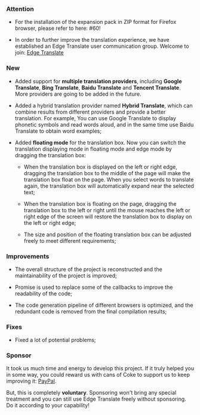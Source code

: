 ### Attention

* For the installation of the expansion pack in ZIP format for Firefox browser, please refer to here: #60!

* In order to further improve the translation experience, we have established an Edge Translate user communication group. Welcome to join: [Edge Translate](https://t.me/EdgeTranslate)

### New

* Added support for __multiple translation providers__, including __Google Translate__, __Bing Translate__, __Baidu Translate__ and __Tencent Translate__. More providers are going to be added in the future.

* Added a hybrid translation provider named __Hybrid Translate__, which can combine results from different providers and provide a better translation. For example, You can use Google Translate to display phonetic symbols and read words aloud, and in the same time use Baidu Translate to obtain word examples;

* Added __floating mode__ for the translation box. Now you can switch the translation displaying mode in floating mode and edge mode by dragging the translation box:

  + When the translation box is displayed on the left or right edge, dragging the translation box to the middle of the page will make the translation box float on the page. When you select words to translate again, the translation box will automatically expand near the selected text;

  + When the translation box is floating on the page, dragging the translation box to the left or right until the mouse reaches the left or right edge of the screen will restore the translation box to display on the left or right edge;

  + The size and position of the floating translation box can be adjusted freely to meet different requirements;

### Improvements

* The overall structure of the project is reconstructed and the maintainability of the project is improved;

* Promise is used to replace some of the callbacks to improve the readability of the code;

* The code generation pipeline of different browsers is optimized, and the redundant code is removed from the final compilation results;

### Fixes

* Fixed a lot of potential problems;

### Sponsor

It took us much time and energy to develop this project. If it truly helped you in some way, you could reward us with cans of Coke to support us to keep improving it: [PayPal](https://paypal.me/EdgeTranslate).

But, this is completely __voluntary__. Sponsoring won't bring any special treatment and you can still use Edge Translate freely without sponsoring. Do it according to your capability!
